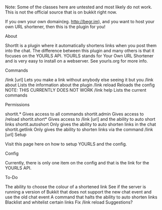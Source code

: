 Note: Some of the classes here are untested and most likely do not work. This is not the official source that is on bukkit right now. 

If you own your own domain(eg. http://begr.im), and you want to host your own URL shortener, then this is the plugin for you!

About

ShortIt is a plugin where it automatically shortens links when you post them into the chat. The difference between this plugin and many others is that it focuses on the YOURLS API. YOURLS stands for Your Own URL Shortener and is very easy to install on a webserver. See yourls.org for more info.

Commands

/link [url]
Lets you make a link without anybody else seeing it but you
/link about
Lists the information about the plugin
/link reload
Reloads the config
NOTE: THIS CURRENTLY DOES NOT WORK
/link help
Lists the current commands

Permissions

shortit.*
Gives access to all commands
shortit.admin
Gives access to /reload
shortit.short*
Gives access to /link [url] and the ability to auto short links
shortit.autoshort
Only gives the ability to auto shorten links in the chat
shortit.getlink
Only gives the ability to shorten links via the command /link [url]
Setup

Visit this page here on how to setup YOURLS and the config.

Config

Currently, there is only one item on the config and that is the link for the YOURLS API.

To-Do

The ability to choose the colour of a shortened link
See if the server is running a version of Bukkit that does not support the new chat event and use the old chat event
A command that halts the ability to auto shorten links
Blacklist and whitelist certain links
Fix /link reload
Suggestions?
